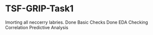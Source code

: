 # TSF-GRIP-Task1
Imorting all neccerry labries.
Done Basic Checks
Done EDA
Checking Correlation
Predictive Analysis
